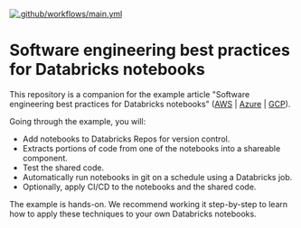 [![.github/workflows/main.yml](https://github.com/bancorprotocol/etl/actions/workflows/main.yml/badge.svg)](https://github.com/bancorprotocol/etl/actions/workflows/main.yml)


# Software engineering best practices for Databricks notebooks

This repository is a companion for the example article "Software engineering best practices for Databricks notebooks" ([AWS](https://docs.databricks.com/notebooks/best-practices.html) | [Azure](https://docs.microsoft.com/azure/databricks/notebooks/best-practices) | [GCP](https://docs.gcp.databricks.com/notebooks/best-practices.html)).

Going through the example, you will:

* Add notebooks to Databricks Repos for version control.
* Extracts portions of code from one of the notebooks into a shareable component.
* Test the shared code.
* Automatically run notebooks in git on a schedule using a Databricks job.
* Optionally, apply CI/CD to the notebooks and the shared code.

The example is hands-on. We recommend working it step-by-step to learn how to apply these techniques to your own Databricks notebooks.
